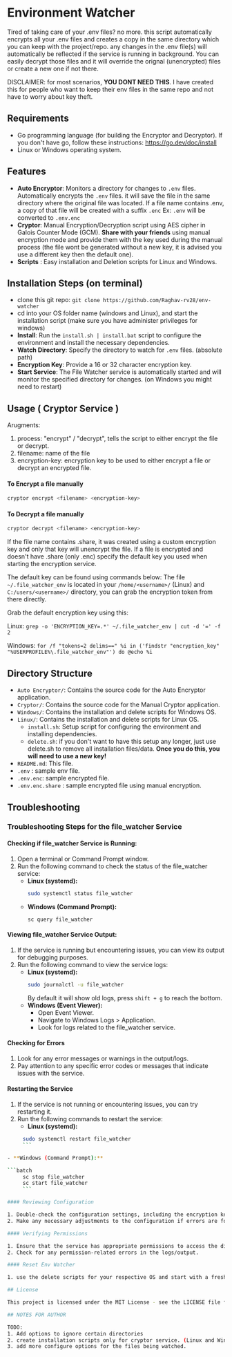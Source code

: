# Environment Watcher

Tired of taking care of your .env files? no more. this script automatically encrypts all your .env files and creates a copy in the same directory which you can keep with the project/repo. any changes in the .env file(s) will automatically be reflected if the service is running in background.
You can easily decrypt those files and it will override the orignal (unencrypted) files or create a new one if not there.

DISCLAIMER: for most scenarios, **YOU DONT NEED THIS**. I have created this for people who want to keep their env files in the same repo and not have to worry about key theft.

## Requirements

- Go programming language (for building the Encryptor and Decryptor).
  If you don't have go, follow these instructions: https://go.dev/doc/install
- Linux or Windows operating system.

## Features

- **Auto Encryptor**: Monitors a directory for changes to `.env` files. Automatically encrypts the `.env` files. it will save the file in the same directory where the original file was located. If a file name contains .env, a copy of that file will be created with a suffix `.enc` Ex: `.env` will be converted to `.env.enc`
- **Cryptor**:  Manual Encryption/Decryption script using AES cipher in Galois Counter Mode (GCM). **Share with your friends** using manual encryption mode and provide them with the key used during the manual process (the file wont be generated without a new key, it is advised you use a different key then the default one). 
- **Scripts** : Easy installation and Deletion scripts for Linux and Windows.

## Installation Steps (on terminal)

- clone this git repo: `git clone https://github.com/Raghav-rv28/env-watcher`
- cd into your OS folder name (windows and Linux), and start the installation script (make sure you have administer privileges for windows)
- **Install**: Run the `install.sh | install.bat` script to configure the environment and install the necessary dependencies.
-  **Watch Directory**: Specify the directory to watch for `.env` files. (absolute path)
-  **Encryption Key**: Provide a 16 or 32 character encryption key.
-  **Start Service**: The File Watcher service is automatically started and will monitor the specified directory for changes. (on Windows you might need to restart)

## Usage ( Cryptor Service )

Arugments:
 1. process: "encrypt" / "decrypt", tells the script to either encrypt the file or decrypt.
 2. filename: name of the file
 3. encryption-key: encryption key to be used to either encrypt a file or decrypt an encrypted file. 
#### To Encrypt a file manually

```sh
cryptor encrypt <filename> <encryption-key>
```

#### To Decrypt a file manually

```sh
cryptor decrypt <filename> <encryption-key>
```

If the file name contains .share, it was created using a custom encryption key and only that key will unencrypt the file. 
If a file is encrypted and doesn't have .share (only .enc) specify the default key you used when starting the encryption service.

The default key can be found using commands below:
The file `~/.file_watcher_env` is located in your `/home/<username>/` (Linux) and `C:/users/<username>/` directory, you can grab the encryption token from there directly.

Grab the default encryption key using this:

Linux: `grep -o 'ENCRYPTION_KEY=.*' ~/.file_watcher_env | cut -d '=' -f 2 `

Windows: `for /f "tokens=2 delims==" %i in ('findstr "encryption_key" "%USERPROFILE%\.file_watcher_env"') do @echo %i `

## Directory Structure

- `Auto Encryptor/`: Contains the source code for the Auto Encryptor application.
- `Cryptor/`: Contains the source code for the Manual Cryptor application.
- `Windows/`: Contains the installation and delete scripts for Windows OS.
- `Linux/`: Contains the installation and delete scripts for Linux OS.
  - `install.sh`: Setup script for configuring the environment and installing dependencies.
  - `delete.sh`: if you don't want to have this setup any longer, just use delete.sh to remove all installation files/data. **Once you do this, you will need to use a new key!**
- `README.md`: This file.
- `.env` : sample env file.
- `.env.enc`: sample encrypted file.
- `.env.enc.share` : sample encrypted file using manual encryption.

## Troubleshooting

### Troubleshooting Steps for the file_watcher Service

#### Checking if file_watcher Service is Running:

1. Open a terminal or Command Prompt window.
2. Run the following command to check the status of the file_watcher service:
   - **Linux (systemd):**
     ```sh
     sudo systemctl status file_watcher
     ```
   - **Windows (Command Prompt):**
     ```batch
     sc query file_watcher
     ```

#### Viewing file_watcher Service Output:

1. If the service is running but encountering issues, you can view its output for debugging purposes.
2. Run the following command to view the service logs:
   - **Linux (systemd):**
     ```sh
     sudo journalctl -u file_watcher
     ```
     By default it will show old logs, press `shift + g` to reach the bottom.
   - **Windows (Event Viewer):**
     - Open Event Viewer.
     - Navigate to Windows Logs > Application.
     - Look for logs related to the file_watcher service.

#### Checking for Errors

1. Look for any error messages or warnings in the output/logs.
2. Pay attention to any specific error codes or messages that indicate issues with the service.

#### Restarting the Service

1. If the service is not running or encountering issues, you can try restarting it.
2. Run the following commands to restart the service:
   - **Linux (systemd):**

```sh
     sudo systemctl restart file_watcher
     ```

- **Windows (Command Prompt):**

```batch
     sc stop file_watcher
     sc start file_watcher
     ```

#### Reviewing Configuration

1. Double-check the configuration settings, including the encryption key and watch directory, to ensure they are correct.
2. Make any necessary adjustments to the configuration if errors are found.

#### Verifying Permissions

1. Ensure that the service has appropriate permissions to access the directories and files it needs.
2. Check for any permission-related errors in the logs/output.

#### Reset Env Watcher

1. use the delete scripts for your respective OS and start with a fresh installation.

## License

This project is licensed under the MIT License - see the LICENSE file for details.

## NOTES FOR AUTHOR

TODO:
1. Add options to ignore certain directories
2. create installation scripts only for cryptor service. (Linux and Windows)
3. add more configure options for the files being watched.
